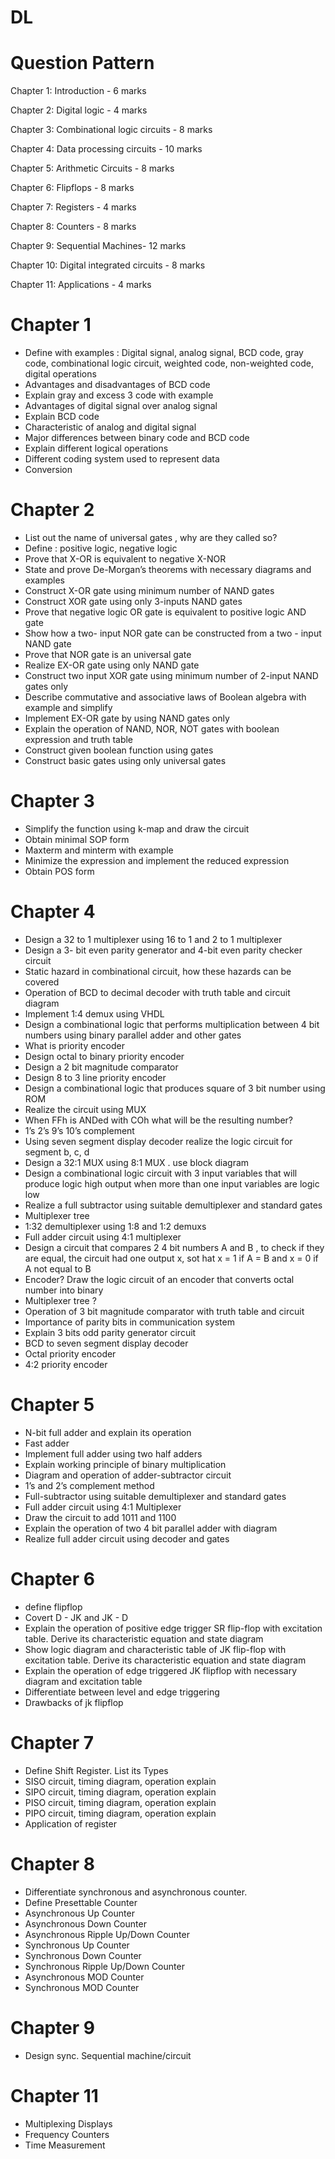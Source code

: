 # DL

# Question Pattern
Chapter 1: Introduction - 6 marks

Chapter 2: Digital logic - 4 marks

Chapter 3: Combinational logic circuits - 8 marks

Chapter 4: Data processing circuits - 10 marks

Chapter 5: Arithmetic Circuits - 8 marks

Chapter 6: Flipflops - 8 marks

Chapter 7: Registers - 4 marks

Chapter 8: Counters - 8 marks

Chapter 9: Sequential Machines- 12 marks

Chapter 10: Digital integrated circuits - 8 marks

Chapter 11: Applications - 4 marks



# Chapter 1 
* Define with examples : Digital signal, analog signal, BCD code, gray code, combinational logic circuit, weighted code, non-weighted code, digital operations
* Advantages and disadvantages of BCD code
* Explain gray and excess 3 code with example
* Advantages of digital signal over analog signal
* Explain BCD code
* Characteristic of analog and digital signal 
* Major differences between binary code and BCD code
* Explain different logical operations
* Different coding system used to represent data
* Conversion 


# Chapter 2
* List out the name of universal gates , why are they called so?
* Define : positive logic, negative logic
* Prove that X-OR is equivalent to negative X-NOR
* State and prove De-Morgan’s theorems with necessary diagrams and examples
* Construct X-OR gate using minimum number of NAND gates
* Construct XOR gate using only 3-inputs NAND gates
* Prove that negative logic OR gate is equivalent to positive logic AND gate
* Show how a two- input NOR gate can be constructed from a two - input NAND gate
* Prove that NOR gate is an universal gate
* Realize EX-OR gate using only NAND gate
* Construct two input XOR gate using minimum number of 2-input NAND gates only
* Describe commutative and associative laws of Boolean algebra with example and simplify 
* Implement  EX-OR gate by using NAND gates only
* Explain the operation of NAND, NOR, NOT gates with boolean expression and truth table
* Construct given boolean function using gates
* Construct basic gates using only universal gates

# Chapter 3
* Simplify the function using k-map and draw the circuit
* Obtain minimal SOP form
* Maxterm and minterm with example
* Minimize the expression and implement the reduced expression 
* Obtain POS form

# Chapter 4
* Design a 32 to 1 multiplexer using 16 to 1 and 2 to 1 multiplexer 
* Design a 3- bit even parity generator and 4-bit even parity checker circuit
* Static hazard in combinational circuit, how these hazards can be covered
* Operation of BCD to decimal decoder with truth table and circuit diagram
* Implement 1:4 demux using VHDL
* Design a combinational logic that performs multiplication between 4 bit numbers using binary parallel adder and other gates
* What is priority encoder
* Design octal to binary priority encoder
* Design a 2 bit magnitude comparator
* Design 8 to 3 line priority encoder
* Design a combinational logic that produces square of 3 bit number using ROM
* Realize the circuit using MUX
* When FFh is ANDed with COh what will be the resulting number?
* 1’s 2’s 9’s 10’s complement 
* Using seven segment display decoder realize the logic circuit for segment b, c, d
* Design a 32:1 MUX using 8:1 MUX . use block diagram
* Design a combinational logic circuit with 3 input variables that will produce logic high output when more than one input variables are logic low
* Realize a full subtractor using suitable demultiplexer and standard gates
* Multiplexer tree
* 1:32 demultiplexer using 1:8 and 1:2 demuxs
* Full adder circuit using 4:1 multiplexer
* Design a circuit that compares 2 4 bit numbers A and B , to check if they are equal, the circuit had one output x, sot hat x = 1 if A = B and x = 0 if A not equal to B
* Encoder? Draw the logic circuit of an encoder that converts octal number into binary
* Multiplexer tree ?
* Operation of 3 bit magnitude comparator with truth table and circuit
* Importance of parity bits in communication system
* Explain 3 bits odd parity generator circuit
* BCD to seven segment display decoder
* Octal priority encoder
* 4:2 priority encoder


# Chapter 5
* N-bit full adder and explain its operation 
* Fast adder
* Implement full adder using two half adders
* Explain working principle of binary multiplication
* Diagram and operation of adder-subtractor circuit
* 1’s and 2’s complement method
* Full-subtractor using suitable demultiplexer and standard gates
* Full adder circuit using 4:1 Multiplexer
* Draw the circuit to add 1011 and 1100
* Explain the operation of two 4 bit parallel adder with diagram
* Realize full adder circuit using decoder and gates


# Chapter 6
* define flipflop
* Covert D - JK and JK - D
* Explain the operation of positive edge trigger SR flip-flop with excitation table. Derive its characteristic equation and state diagram
* Show logic diagram and characteristic table of JK flip-flop with excitation table. Derive its characteristic equation and state diagram
* Explain the operation of edge triggered JK flipflop with necessary  diagram and excitation table
* Differentiate between level and edge triggering
* Drawbacks of jk flipflop
# Chapter 7 
* Define Shift Register. List its Types
* SISO circuit, timing diagram, operation explain
* SIPO circuit, timing diagram, operation explain
* PISO circuit, timing diagram, operation explain
* PIPO circuit, timing diagram, operation explain
* Application of register


# Chapter 8
* Differentiate synchronous and asynchronous counter.
* Define Presettable Counter
* Asynchronous Up Counter
* Asynchronous Down Counter
* Asynchronous  Ripple Up/Down Counter
* Synchronous Up Counter
* Synchronous Down Counter
* Synchronous Ripple Up/Down Counter
* Asynchronous MOD Counter
* Synchronous MOD Counter


# Chapter 9
* Design sync. Sequential machine/circuit

# Chapter 11
* Multiplexing Displays 
* Frequency Counters 
* Time Measurement 